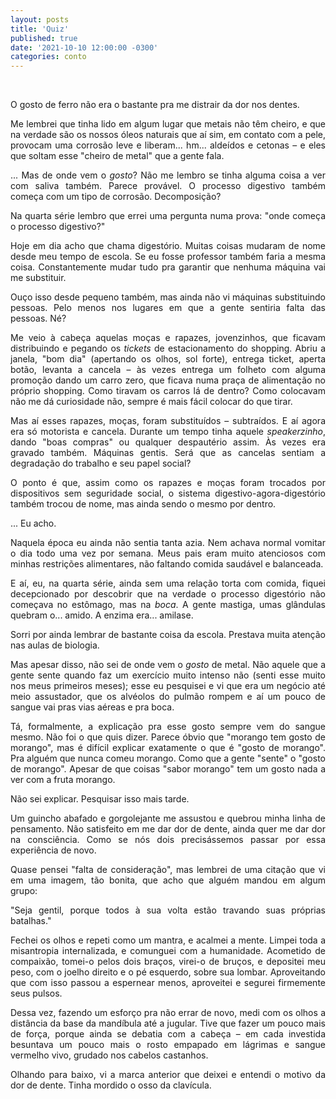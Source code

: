 ```yaml
---
layout: posts
title: 'Quiz'
published: true
date: '2021-10-10 12:00:00 -0300'
categories: conto
---
```


<div style="text-align: justify">
<p>⠀</p>

O gosto de ferro não era o bastante pra me distrair da dor nos dentes.

Me lembrei que tinha lido em algum lugar que metais não têm cheiro, e que na verdade são os nossos óleos naturais que aí sim, em contato com a pele, provocam uma corrosão leve e liberam... hm... aldeídos e cetonas – e eles que soltam esse "cheiro de metal" que a gente fala.

... Mas de onde vem o <i>gosto</i>? Não me lembro se tinha alguma coisa a ver com saliva também. Parece provável. O processo digestivo também começa com um tipo de corrosão. Decomposição?

Na quarta série lembro que errei uma pergunta numa prova: "onde começa o processo digestivo?"

Hoje em dia acho que chama digestório. Muitas coisas mudaram de nome desde meu tempo de escola. Se eu fosse professor também faria a mesma coisa. Constantemente mudar tudo pra garantir que nenhuma máquina vai me substituir.

Ouço isso desde pequeno também, mas ainda não vi máquinas substituindo pessoas. Pelo menos nos lugares em que a gente sentiria falta das pessoas. Né?

Me veio à cabeça aquelas moças e rapazes, jovenzinhos, que ficavam distribuindo e pegando os <i>tickets</i> de estacionamento do shopping. Abriu a janela, "bom dia" (apertando os olhos, sol forte), entrega ticket, aperta botão, levanta a cancela – às vezes entrega um folheto com alguma promoção dando um carro zero, que ficava numa praça de alimentação no próprio shopping. Como tiravam os carros lá de dentro? Como colocavam não me dá curiosidade não, sempre é mais fácil colocar do que tirar.

Mas aí esses rapazes, moças, foram substituídos – subtraídos. E aí agora era só motorista e cancela. Durante um tempo tinha aquele <i>speakerzinho</i>, dando "boas compras" ou qualquer despautério assim. Às vezes era gravado também. Máquinas gentis. Será que as cancelas sentiam a degradação do trabalho e seu papel social?

O ponto é que, assim como os rapazes e moças foram trocados por dispositivos sem seguridade social, o sistema digestivo-agora-digestório também trocou de nome, mas ainda sendo o mesmo por dentro.

... Eu acho.

Naquela época eu ainda não sentia tanta azia. Nem achava normal vomitar o dia todo uma vez por semana. Meus pais eram muito atenciosos com minhas restrições alimentares, não faltando comida saudável e balanceada.

E aí, eu, na quarta série, ainda sem uma relação torta com comida, fiquei decepcionado por descobrir que na verdade o processo digestório não começava no estômago, mas na <i>boca</i>. A gente mastiga, umas glândulas quebram o... amido. A enzima era... amilase.

Sorri por ainda lembrar de bastante coisa da escola. Prestava muita atenção nas aulas de biologia.

Mas apesar disso, não sei de onde vem o <i>gosto</i> de metal. Não aquele que a gente sente quando faz um exercício muito intenso não (senti esse muito nos meus primeiros meses); esse eu pesquisei e vi que era um negócio até meio assustador, que os alvéolos do pulmão rompem e aí um pouco de sangue vai pras vias aéreas e pra boca.

Tá, formalmente, a explicação pra esse gosto sempre vem do sangue mesmo. Não foi o que quis dizer. Parece óbvio que "morango tem gosto de morango", mas é difícil explicar exatamente o que é "gosto de morango". Pra alguém que nunca comeu morango. Como que a gente "sente" o "gosto de morango". Apesar de que coisas "sabor morango" tem um gosto nada a ver com a fruta morango.

Não sei explicar. Pesquisar isso mais tarde.

Um guincho abafado e gorgolejante me assustou e quebrou minha linha de pensamento. Não satisfeito em me dar dor de dente, ainda quer me dar dor na consciência. Como se nós dois precisássemos passar por essa experiência de novo.

Quase pensei "falta de consideração", mas lembrei de uma citação que vi em uma imagem, tão bonita, que acho que alguém mandou em algum grupo:

"Seja gentil, porque todos à sua volta estão travando suas próprias batalhas."

Fechei os olhos e repeti como um mantra, e acalmei a mente. Limpei toda a misantropia internalizada, e comunguei com a humanidade. Acometido de compaixão, tomei-o pelos dois braços, virei-o de bruços, e depositei meu peso, com o joelho direito e o pé esquerdo, sobre sua lombar. Aproveitando que com isso passou a espernear menos, aproveitei e segurei firmemente seus pulsos.

Dessa vez, fazendo um esforço pra não errar de novo, medi com os olhos a distância da base da mandíbula até a jugular. Tive que fazer um pouco mais de força, porque ainda se debatia com a cabeça – em cada investida besuntava um pouco mais o rosto empapado em lágrimas e sangue vermelho vivo, grudado nos cabelos castanhos.

Olhando para baixo, vi a marca anterior que deixei e entendi o motivo da dor de dente. Tinha mordido o osso da clavícula.
